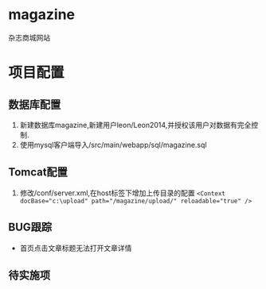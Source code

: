 # magazine
杂志商城网站

# 项目配置

## 数据库配置
1. 新建数据库magazine,新建用户leon/Leon2014,并授权该用户对数据有完全控制.
2. 使用mysql客户端导入/src/main/webapp/sql/magazine.sql

## Tomcat配置
1. 修改/conf/server.xml,在host标签下增加上传目录的配置
`<Context docBase="c:\upload" path="/magazine/upload/" reloadable="true" />`

## BUG跟踪
- 首页点击文章标题无法打开文章详情


## 待实施项

